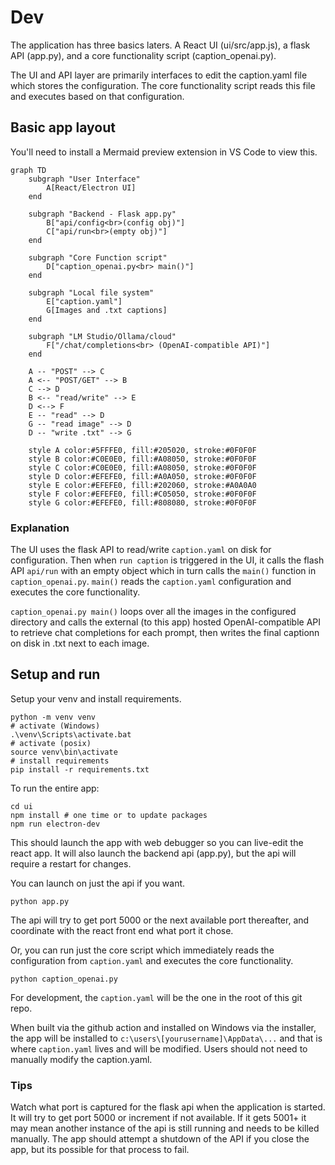 # Dev

The application has three basics laters. A React UI (ui/src/app.js), a flask API (app.py), and a core functionality script (caption_openai.py).

The UI and API layer are primarily interfaces to edit the caption.yaml file which stores the configuration.  The core functionality script reads this file and executes based on that configuration.

## Basic app layout

You'll need to install a Mermaid preview extension in VS Code to view this. 

```mermaid
graph TD
    subgraph "User Interface"
        A[React/Electron UI]
    end

    subgraph "Backend - Flask app.py"
        B["api/config<br>(config obj)"]
        C["api/run<br>(empty obj)"]
    end

    subgraph "Core Function script"
        D["caption_openai.py<br> main()"]
    end

    subgraph "Local file system"
        E["caption.yaml"]
        G[Images and .txt captions]
    end

    subgraph "LM Studio/Ollama/cloud"
        F["/chat/completions<br> (OpenAI-compatible API)"]
    end

    A -- "POST" --> C
    A <-- "POST/GET" --> B
    C --> D
    B <-- "read/write" --> E
    D <--> F
    E -- "read" --> D
    G -- "read image" --> D
    D -- "write .txt" --> G

    style A color:#5FFFE0, fill:#205020, stroke:#0F0F0F
    style B color:#C0E0E0, fill:#A08050, stroke:#0F0F0F
    style C color:#C0E0E0, fill:#A08050, stroke:#0F0F0F
    style D color:#EFEFE0, fill:#A0A050, stroke:#0F0F0F
    style E color:#EFEFE0, fill:#202060, stroke:#A0A0A0
    style F color:#EFEFE0, fill:#C05050, stroke:#0F0F0F
    style G color:#EFEFE0, fill:#808080, stroke:#0F0F0F
```
### Explanation

The UI uses the flask API to read/write `caption.yaml` on disk for configuration. Then when `run caption` is triggered in the UI, it calls the flash API `api/run` with an empty object which in turn calls the `main()` function in  `caption_openai.py`. `main()` reads the `caption.yaml` configuration and executes the core functionality.

`caption_openai.py main()` loops over all the images in the configured directory and calls the external (to this app) hosted OpenAI-compatible API to retrieve chat completions for each prompt, then writes the final captionn on disk in .txt next to each image.

## Setup and run

Setup your venv and install requirements.

    python -m venv venv
    # activate (Windows)
    .\venv\Scripts\activate.bat
    # activate (posix)
    source venv\bin\activate
    # install requirements
    pip install -r requirements.txt

To run the entire app:
    
    cd ui
    npm install # one time or to update packages
    npm run electron-dev

This should launch the app with web debugger so you can live-edit the react app.  It will also launch the backend api (app.py), but the api will require a restart for changes.

You can launch on just the api if you want.

    python app.py

The api will try to get port 5000 or the next available port thereafter, and coordinate with the react front end what port it chose.

Or, you can run just the core script which immediately reads the configuration from `caption.yaml` and executes the core functionality.

    python caption_openai.py

For development, the `caption.yaml` will be the one in the root of this git repo.

When built via the github action and installed on Windows via the installer, the app will be installed to `c:\users\[yourusername]\AppData\...` and that is where `caption.yaml` lives and will be modified. Users should not need to manually modify the caption.yaml.

### Tips

Watch what port is captured for the flask api when the application is started.  It will try to get port 5000 or increment if not available.  If it gets 5001+ it may mean another instance of the api is still running and needs to be killed manually.  The app should attempt a shutdown of the API if you close the app, but its possible for that process to fail.
